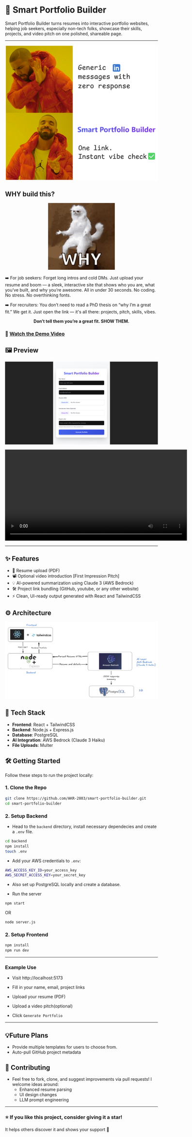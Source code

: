 # 🧠 Smart Portfolio Builder

Smart Portfolio Builder turns resumes into interactive portfolio websites, helping job seekers, especially non-tech folks, showcase their skills, projects, and video pitch on one polished, shareable page.

---

<p align="center"> 
    <img src="./src/assets/spb-meme.png"/> 
</p>


## WHY build this?

<p align="center"> 
    <img src="./src/assets/why-just-why.gif"/> 
</p>

➡️ For job seekers: Forget long intros and cold DMs. Just upload your resume and boom — a sleek, interactive site that shows who you are, what you’ve built, and why you’re awesome. All in under 30 seconds. No coding. No stress. No overthinking fonts.

➡️ For recruiters: You don’t need to read a PhD thesis on “why I’m a great fit.” We get it. Just open the link — it's all there: projects, pitch, skills, vibes.


<p align="center"> <strong> Don’t tell them you’re a great fit. SHOW THEM. </strong></p>


### 🎥 [Watch the Demo Video](https://drive.google.com/file/d/1hL-RY1Ll2yLeS6uBG8cE2Ql5iT9NQDsG/view?usp=drive_link)

## 🖼️ Preview

<p align="center"> 
    <img src="./src/assets/ss-01.png"/> 
</p>

<video width="600" controls>
  <source src="./src/assets/demo.mp4" type="video/mp4">
</video>

---
## ✨ Features

- 📝 Resume upload (PDF)
- 📽️ Optional video introduction [First Impression Pitch]
- 💡 AI-powered summarization using Claude 3 (AWS Bedrock)
- 🛠️ Project link bundling (GitHub, youtube, or any other website)
- ⚡ Clean, UI-ready output generated with React and TailwindCSS

## ⚙️ Architecture

<img src="./src/assets/architecture.png" alt="architecture-image" />

## 🚀 Tech Stack

- **Frontend**: React + TailwindCSS
- **Backend**: Node.js + Express.js
- **Database**: PostgreSQL
- **AI Integration**: AWS Bedrock (Claude 3 Haiku)
- **File Uploads**: Multer

## 🛠️ Getting Started

Follow these steps to run the project locally:

### 1. Clone the Repo

```bash
git clone https://github.com/AKR-2803/smart-portfolio-builder.git
cd smart-portfolio-builder
```

### 2. Setup Backend

- Head to the `backend` directory, install necessary dependecies and create a `.env` file.

```bash
cd backend
npm install
touch .env
```

- Add your AWS credentials to `.env`:

```bash
AWS_ACCESS_KEY_ID=your_access_key
AWS_SECRET_ACCESS_KEY=your_secret_key
```

- Also set up PostgreSQL locally and create a database.

- Run the server

```bash
npm start
```
OR
```bash
node server.js
```


### 2. Setup Frontend

```bash
npm install
npm run dev
```

---

### Example Use

- Visit http://localhost:5173

- Fill in your name, email, project links

- Upload your resume (PDF)

- Upload a video pitch(optional)

- Click `Generate Portfolio`

---

## 💡Future Plans

- Provide multiple templates for users to choose from.
- Auto-pull GitHub project metadata


## 🤝 Contributing

- Feel free to fork, clone, and suggest improvements via pull requests! I welcome ideas around:
    - Enhanced resume parsing
    - UI design changes
    - LLM prompt engineering

---

### ⭐ If you like this project, consider giving it a star!
It helps others discover it and shows your support 🙌